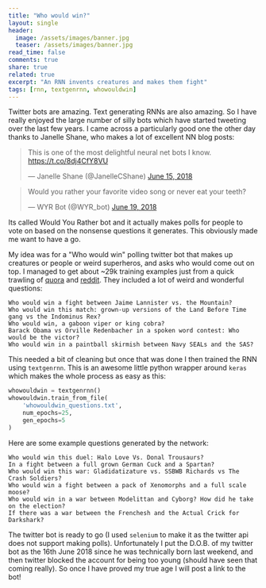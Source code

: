 ```yaml
---
title: "Who would win?"
layout: single
header:
  image: /assets/images/banner.jpg
  teaser: /assets/images/banner.jpg
read_time: false
comments: true
share: true
related: true
excerpt: "An RNN invents creatures and makes them fight"
tags: [rnn, textgenrnn, whowouldwin]
---
```


Twitter bots are amazing. Text generating RNNs are also amazing. So I have really enjoyed the large number of silly bots which have started tweeting over the last few years. I came across a particularly good one the other day thanks to Janelle Shane, who makes a lot of excellent NN blog posts:

<blockquote class="twitter-tweet" data-lang="en"><p lang="en" dir="ltr">This is one of the most delightful neural net bots I know. <a href="https://t.co/8dj4CfY8VU">https://t.co/8dj4CfY8VU</a></p>&mdash; Janelle Shane (@JanelleCShane) <a href="https://twitter.com/JanelleCShane/status/1007613668522016768?ref_src=twsrc%5Etfw">June 15, 2018</a></blockquote>
<script async src="https://platform.twitter.com/widgets.js" charset="utf-8"></script>

<blockquote class="twitter-tweet" data-lang="en"><p lang="en" dir="ltr">Would you rather your favorite video song or never eat your teeth?</p>&mdash; WYR Bot (@WYR_bot) <a href="https://twitter.com/WYR_bot/status/1009012983354273792?ref_src=twsrc%5Etfw">June 19, 2018</a></blockquote>
<script async src="https://platform.twitter.com/widgets.js" charset="utf-8"></script>


Its called Would You Rather bot and it actually makes polls for people to vote on based on the nonsense questions it generates. This obviously made me want to have a go.

My idea was for a "Who would win" polling twitter bot that makes up creatures or people or weird superheros, and asks who would come out on top. I managed to get about ~29k training examples just from a quick trawling of [quora](https://www.quora.com/topic/Hypothetical-Battles/all_questions) and [reddit](https://www.reddit.com/r/whowouldwin/). They included a lot of weird and wonderful questions:

    Who would win a fight between Jaime Lannister vs. the Mountain?
    Who would win this match: grown-up versions of the Land Before Time gang vs the Indominus Rex?
    Who would win, a gaboon viper or king cobra?
    Barack Obama vs Orville Redenbacher in a spoken word contest: Who would be the victor?
    Who would win in a paintball skirmish between Navy SEALs and the SAS?


This needed a bit of cleaning but once that was done I then trained the RNN using `textgenrnn`. This is an awesome little python wrapper around `keras` which makes the whole process as easy as this:

```python
whowouldwin = textgenrnn()
whowouldwin.train_from_file(
    'whowouldwin_questions.txt',
    num_epochs=25,
    gen_epochs=5
)
```

Here are some example questions generated by the network:


    Who would win this duel: Halo Love Vs. Donal Trousaurs?
    In a fight between a full grown German Cuck and a Spartan?
    Who would win this war: Gladidatizature vs. SSBWB Richards vs The Crash Soldiers?
    Who would win a fight between a pack of Xenomorphs and a full scale moose?
    Who would win in a war between Modelittan and Cyborg? How did he take on the election?
    If there was a war between the Frenchesh and the Actual Crick for Darkshark?


The twitter bot is ready to go (I used `selenium` to make it as the twitter api does not support making polls). Unfortunately I put the D.O.B. of my twitter bot as the 16th June 2018 since he was technically born last weekend, and then twitter blocked the account for being too young (should have seen that coming really). So once I have proved my true age I will post a link to the bot!